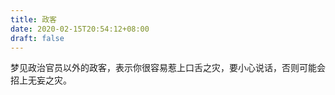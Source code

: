 ```yaml
---
title: 政客
date: 2020-02-15T20:54:12+08:00
draft: false
---
```


梦见政治官员以外的政客，表示你很容易惹上口舌之灾，要小心说话，否则可能会招上无妄之灾。<br>
